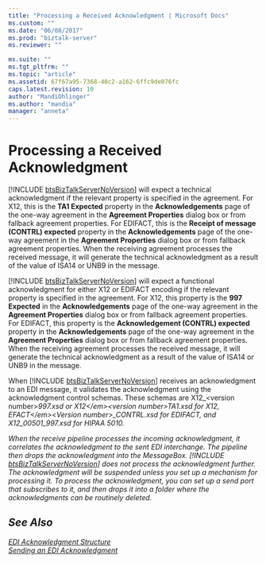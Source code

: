```yaml
---
title: "Processing a Received Acknowledgment | Microsoft Docs"
ms.custom: ""
ms.date: "06/08/2017"
ms.prod: "biztalk-server"
ms.reviewer: ""

ms.suite: ""
ms.tgt_pltfrm: ""
ms.topic: "article"
ms.assetid: 67f67a95-7368-40c2-a162-6ffc9de076fc
caps.latest.revision: 10
author: "MandiOhlinger"
ms.author: "mandia"
manager: "anneta"
---
```

# Processing a Received Acknowledgment
[!INCLUDE [btsBizTalkServerNoVersion](../includes/btsbiztalkservernoversion-md.md)] will expect a technical acknowledgment if the relevant property is specified in the agreement. For X12, this is the <strong>TA1 Expected</strong> property in the <strong>Acknowledgements</strong> page of the one-way agreement in the <strong>Agreement Properties</strong> dialog box or from fallback agreement properties. For EDIFACT, this is the <strong>Receipt of message (CONTRL) expected</strong> property in the <strong>Acknowledgements</strong> page of the one-way agreement in the <strong>Agreement Properties</strong> dialog box or from fallback agreement properties. When the receiving agreement processes the received message, it will generate the technical acknowledgment as a result of the value of ISA14 or UNB9 in the message.  
  
 [!INCLUDE [btsBizTalkServerNoVersion](../includes/btsbiztalkservernoversion-md.md)] will expect a functional acknowledgment for either X12 or EDIFACT encoding if the relevant property is specified in the agreement. For X12, this property is the <strong>997 Expected</strong> in the <strong>Acknowledgements</strong> page of the one-way agreement in the <strong>Agreement Properties</strong> dialog box or from fallback agreement properties. For EDIFACT, this property is the <strong>Acknowledgement (CONTRL) expected</strong> property in the <strong>Acknowledgements</strong> page of the one-way agreement in the <strong>Agreement Properties</strong> dialog box or from fallback agreement properties. When the receiving agreement processes the received message, it will generate the technical acknowledgment as a result of the value of ISA14 or UNB9 in the message.  
  
 When [!INCLUDE [btsBizTalkServerNoVersion](../includes/btsbiztalkservernoversion-md.md)] receives an acknowledgment to an EDI message, it validates the acknowledgment using the acknowledgment control schemas. These schemas are X12_\<version number\><em>997.xsd or X12\</em>\<version number\><em>TA1.xsd for X12, EFACT\</em>\<Version number\>_CONTRL.xsd for EDIFACT, and X12_00501_997.xsd for HIPAA 5010.  
  
 When the receive pipeline processes the incoming acknowledgment, it correlates the acknowledgment to the sent EDI interchange. The pipeline then drops the acknowledgment into the MessageBox. [!INCLUDE [btsBizTalkServerNoVersion](../includes/btsbiztalkservernoversion-md.md)] does not process the acknowledgment further. The acknowledgment will be suspended unless you set up a mechanism for processing it. To process the acknowledgment, you can set up a send port that subscribes to it, and then drops it into a folder where the acknowledgments can be routinely deleted.  
  
## See Also  
 [EDI Acknowledgment Structure](../core/edi-acknowledgment-structure.md)   
 [Sending an EDI Acknowledgment](../core/sending-an-edi-acknowledgment.md)